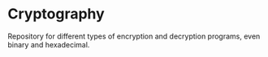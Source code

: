 # Cryptography
Repository for different types of encryption and decryption programs, even binary and hexadecimal.
